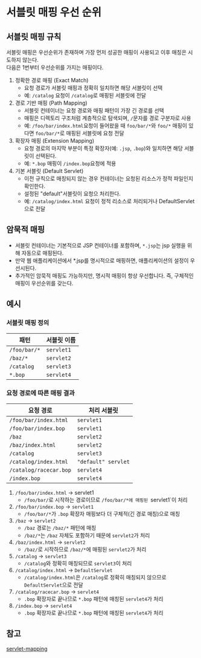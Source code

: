 # 서블릿 매핑 우선 순위

## 서블릿 매핑 규칙
서블릿 매핑은 우선순위가 존재하며 가장 먼저 성공한 매핑이 사용되고 이후 매칭은 시도하지 않는다.  
다음은 1번부터 우선순위를 가지는 매핑이다.
1. 정확한 경로 매핑 (Exact Match)
   - 요청 경로가 서블릿 매핑과 정확히 일치하면 해당 서블릿이 선택
   - 예: `/catalog` 요청이 `/catalog`로 매핑된 서블릿에 전달
2. 경로 기반 매핑 (Path Mapping)
   - 서블릿 컨테이너는 요청 경로와 매핑 패턴이 가장 긴 경로를 선택
   - 매핑은 디렉토리 구조처럼 계층적으로 탐색되며, `/`문자를 경로 구분자로 사용
   - 예: `/foo/bar/index.html`요청이 들어왔을 때 `foo/bar/*`와 `foo/*` 매핑이 있다면 `foo/bar/*`로 매핑된 서블릿에 요청 전달 
3. 확장자 매핑 (Extension Mapping)
   - 요청 경로의 마지막 부분이 특정 확장자(예: `.jsp`, `.bop`)와 일치하면 해당 서블릿이 선택된다.
   - 예: `*.bop` 매핑이 `/index.bop`요청에 적용
4. 기본 서블릿 (Default Servlet)
   - 이전 규칙으로 매칭되지 않는 경우 컨테이너는 요청된 리소스가 정적 파일인지 확인한다.
   - 설정된 "default"서블릿이 요청으 처리한다.
   - 예: `/catalog/index.html` 요청이 정적 리소스로 처리되거나 DefaultServlet으로 전달

## 암묵적 매핑
- 서블릿 컨테이너는 기본적으로 JSP 컨테이너를 포함하며, `*.jsp`는 jsp 실행을 위해 자동으로 매핑된다.
- 만약 웹 애플리케이션에서 *.jsp를 명시적으로 매핑하면, 애플리케이션의 설정이 우선시된다.
- 추가적인 암묵적 매핑도 가능하지만, 명시적 매핑이 항상 우선합니다. 즉, 구체적인 매핑이 우선순위를 갖는다.

## 예시
### 서블릿 매핑 정의

| **패턴**        | **서블릿 이름**      |
|----------------|--------------------|
| `/foo/bar/*`   | `servlet1`         |
| `/baz/*`       | `servlet2`         |
| `/catalog`     | `servlet3`         |
| `*.bop`        | `servlet4`         |

### 요청 경로에 따른 매핑 결과

| **요청 경로**            | **처리 서블릿**       |
|--------------------------|---------------------|
| `/foo/bar/index.html`    | `servlet1`          |
| `/foo/bar/index.bop`     | `servlet1`          |
| `/baz`                   | `servlet2`          |
| `/baz/index.html`        | `servlet2`          |
| `/catalog`               | `servlet3`          |
| `/catalog/index.html`    | `"default" servlet` |
| `/catalog/racecar.bop`   | `servlet4`          |
| `/index.bop`             | `servlet4`          |

1. `/foo/bar/index.html` → servlet1
    - `/foo/bar/`로 시작하는 경로이므로 `/foo/bar/*에 매핑된 `servlet1`이 처리
2. `/foo/bar/index.bop` → `servlet1`
   - `/foo/bar/*`가 `.bop` 확장자 매핑보다 더 구체적(긴 경로 매칭)으로 매칭
3. `/baz` → `servlet2`
    - `/baz` 경로는 `/baz/*` 패턴에 매칭
    - `/baz/*`는 `/baz` 자체도 포함하기 때문에 `servlet2`가 처리
4. `/baz/index.html` → `servlet2`
   - `/baz/`로 시작하므로 `/baz/*`에 매핑된 `servlet2`가 처리
5. `/catalog` → `servlet3`
    - `/catalog`와 정확히 매칭되므로 `servlet3`이 처리
6. `/catalog/index.html` → `DefaultServlet`
    - `/catalog/index.html`은 `/catalog`로 정확히 매칭되지 않으므로 `DefaultServlet`으로 전달
7. `/catalog/racecar.bop` → `servlet4`
    - `.bop` 확장자로 끝나므로 `*.bop` 패턴에 매칭된 `servlet4`가 처리
8. `/index.bop` → `servlet4`
    - `.bop` 확장자로 끝나므로 `*.bop` 패턴에 매칭된 `servlet4`가 처리

## 참고
[servlet-mapping](https://jakarta.ee/specifications/servlet/5.0/jakarta-servlet-spec-5.0#mapping-requests-to-servlets)